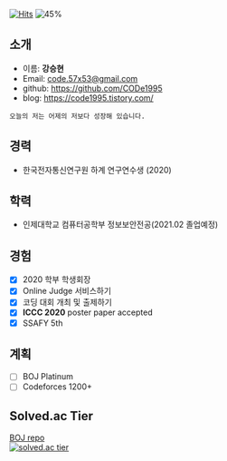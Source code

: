 [![Hits](https://hits.seeyoufarm.com/api/count/incr/badge.svg?url=https%3A%2F%2Fgithub.com%2FCODe1995%2FCODe1995%2Fedit%2Fmain%2FREADME.md&count_bg=%2379C83D&title_bg=%23555555&icon=&icon_color=%23E7E7E7&title=hits&edge_flat=false)](https://hits.seeyoufarm.com)
![45%](https://progress-bar.dev/45?title=update)  

## 소개
- 이름: **강승현**
- Email: code.57x53@gmail.com
- github: https://github.com/CODe1995
- blog: https://code1995.tistory.com/  
```
오늘의 저는 어제의 저보다 성장해 있습니다.
```

## 경력
- 한국전자통신연구원 하계 연구연수생 (2020)  

## 학력
- 인제대학교 컴퓨터공학부 정보보안전공(2021.02 졸업예정)  

## 경험
- [x] 2020 학부 학생회장
- [x] Online Judge 서비스하기
- [x] 코딩 대회 개최 및 출제하기
- [x] **ICCC 2020** poster paper accepted
- [X] SSAFY 5th

## 계획
- [ ] BOJ Platinum
- [ ] Codeforces 1200+

## Solved.ac Tier
[BOJ repo](https://github.com/CODe1995/Baekjoon-Online-Judge)  
[![solved.ac tier](http://mazassumnida.wtf/api/generate_badge?boj=code1995)](https://solved.ac/code1995)

